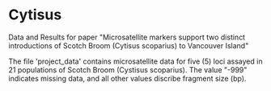 # Cytisus
Data and Results for paper "Microsatellite markers support two distinct introductions of Scotch Broom (Cytisus scoparius) to Vancouver Island"

The file 'project_data' contains microsatellite data for five (5) loci assayed in 21 populations of Scotch Broom (Cystisus scoparius). The value "-999" indicates missing data, and all other values discribe fragment size (bp).
